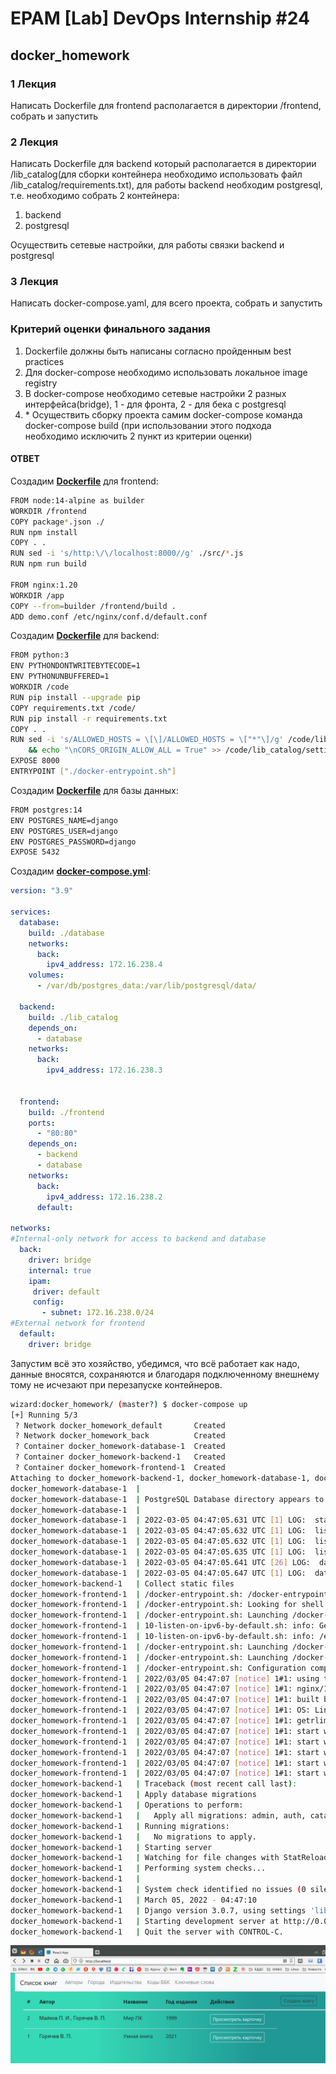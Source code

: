 # EPAM [Lab] DevOps Internship #24

## docker_homework

### 1 Лекция

Написать Dockerfile для frontend располагается в директории /frontend, собрать и запустить

### 2 Лекция

Написать Dockerfile для backend который располагается в директории /lib_catalog(для сборки контейнера необходимо использовать файл /lib_catalog/requirements.txt), для работы backend необходим postgresql, т.е. необходимо собрать 2 контейнера:

1. backend
2. postgresql

Осуществить сетевые настройки, для работы связки backend и postgresql

### 3 Лекция

Написать docker-compose.yaml, для всего проекта, собрать и запустить

### Критерий оценки финального задания

1. Dockerfile должны быть написаны согласно пройденным best practices
2. Для docker-compose необходимо использовать локальное image registry
3. В docker-compose необходимо сетевые настройки 2 разных интерфейса(bridge), 1 - для фронта, 2 - для бека с postgresql  
4. \* Осуществить сборку проекта самим docker-compose команда docker-compose build (при использовании этого подхода необходимо исключить 2 пункт из критерии оценки)

#### ОТВЕТ

Создадим **[Dockerfile](./frontend/Dockerfile)** для frontend:

```bash
FROM node:14-alpine as builder
WORKDIR /frontend
COPY package*.json ./
RUN npm install
COPY . .
RUN sed -i 's/http:\/\/localhost:8000//g' ./src/*.js
RUN npm run build

FROM nginx:1.20
WORKDIR /app
COPY --from=builder /frontend/build .
ADD demo.conf /etc/nginx/conf.d/default.conf
```

Создадим **[Dockerfile](./lib_catalog/Dockerfile)** для backend:

```bash
FROM python:3
ENV PYTHONDONTWRITEBYTECODE=1
ENV PYTHONUNBUFFERED=1
WORKDIR /code
RUN pip install --upgrade pip
COPY requirements.txt /code/
RUN pip install -r requirements.txt
COPY . .
RUN sed -i 's/ALLOWED_HOSTS = \[\]/ALLOWED_HOSTS = \["*"\]/g' /code/lib_catalog/settings.py \
    && echo "\nCORS_ORIGIN_ALLOW_ALL = True" >> /code/lib_catalog/settings.py
EXPOSE 8000 
ENTRYPOINT ["./docker-entrypoint.sh"]
```

Создадим **[Dockerfile](./database/Dockerfile)** для базы данных:

```bash
FROM postgres:14
ENV POSTGRES_NAME=django
ENV POSTGRES_USER=django
ENV POSTGRES_PASSWORD=django
EXPOSE 5432
```

Создадим **[docker-compose.yml](./docker-compose.yml)**:

```yaml
version: "3.9"
   
services:
  database:
    build: ./database
    networks:
      back:
        ipv4_address: 172.16.238.4
    volumes:
      - /var/db/postgres_data:/var/lib/postgresql/data/

  backend:
    build: ./lib_catalog
    depends_on:
      - database
    networks:
      back:
        ipv4_address: 172.16.238.3


  frontend:
    build: ./frontend
    ports:
      - "80:80"
    depends_on:
      - backend
      - database
    networks:
      back:
        ipv4_address: 172.16.238.2
      default:

networks:
#Internal-only network for access to backend and database
  back:
    driver: bridge
    internal: true
    ipam:
     driver: default
     config:
       - subnet: 172.16.238.0/24
#External network for frontend
  default:
    driver: bridge

```

Запустим всё это хозяйство, убедимся, что всё работает как надо, данные вносятся, сохраняются и благодаря подключенному внешнему тому не исчезают при перезапуске контейнеров.

```bash
wizard:docker_homework/ (master?) $ docker-compose up
[+] Running 5/3
 ? Network docker_homework_default       Created                                              0.1s
 ? Network docker_homework_back          Created                                              0.1s
 ? Container docker_homework-database-1  Created                                              0.1s
 ? Container docker_homework-backend-1   Created                                              0.0s
 ? Container docker_homework-frontend-1  Created                                              0.0s
Attaching to docker_homework-backend-1, docker_homework-database-1, docker_homework-frontend-1
docker_homework-database-1  |
docker_homework-database-1  | PostgreSQL Database directory appears to contain a database; Skipping initialization
docker_homework-database-1  |
docker_homework-database-1  | 2022-03-05 04:47:05.631 UTC [1] LOG:  starting PostgreSQL 14.2 (Debian 14.2-1.pgdg110+1) on x86_64-pc-linux-gnu, compiled by gcc (Debian 10.2.1-6) 10.2.1 20210110, 64-bit
docker_homework-database-1  | 2022-03-05 04:47:05.632 UTC [1] LOG:  listening on IPv4 address "0.0.0.0", port 5432
docker_homework-database-1  | 2022-03-05 04:47:05.632 UTC [1] LOG:  listening on IPv6 address "::", port 5432
docker_homework-database-1  | 2022-03-05 04:47:05.635 UTC [1] LOG:  listening on Unix socket "/var/run/postgresql/.s.PGSQL.5432"
docker_homework-database-1  | 2022-03-05 04:47:05.641 UTC [26] LOG:  database system was shut down at 2022-03-05 04:46:21 UTC
docker_homework-database-1  | 2022-03-05 04:47:05.647 UTC [1] LOG:  database system is ready to accept connections
docker_homework-backend-1   | Collect static files
docker_homework-frontend-1  | /docker-entrypoint.sh: /docker-entrypoint.d/ is not empty, will attempt to perform configuration
docker_homework-frontend-1  | /docker-entrypoint.sh: Looking for shell scripts in /docker-entrypoint.d/
docker_homework-frontend-1  | /docker-entrypoint.sh: Launching /docker-entrypoint.d/10-listen-on-ipv6-by-default.sh
docker_homework-frontend-1  | 10-listen-on-ipv6-by-default.sh: info: Getting the checksum of /etc/nginx/conf.d/default.conf
docker_homework-frontend-1  | 10-listen-on-ipv6-by-default.sh: info: /etc/nginx/conf.d/default.conf differs from the packaged version
docker_homework-frontend-1  | /docker-entrypoint.sh: Launching /docker-entrypoint.d/20-envsubst-on-templates.sh
docker_homework-frontend-1  | /docker-entrypoint.sh: Launching /docker-entrypoint.d/30-tune-worker-processes.sh
docker_homework-frontend-1  | /docker-entrypoint.sh: Configuration complete; ready for start up
docker_homework-frontend-1  | 2022/03/05 04:47:07 [notice] 1#1: using the "epoll" event method
docker_homework-frontend-1  | 2022/03/05 04:47:07 [notice] 1#1: nginx/1.20.2
docker_homework-frontend-1  | 2022/03/05 04:47:07 [notice] 1#1: built by gcc 10.2.1 20210110 (Debian 10.2.1-6)
docker_homework-frontend-1  | 2022/03/05 04:47:07 [notice] 1#1: OS: Linux 5.16.12-arch1-1
docker_homework-frontend-1  | 2022/03/05 04:47:07 [notice] 1#1: getrlimit(RLIMIT_NOFILE): 1048576:1048576
docker_homework-frontend-1  | 2022/03/05 04:47:07 [notice] 1#1: start worker processes
docker_homework-frontend-1  | 2022/03/05 04:47:07 [notice] 1#1: start worker process 30
docker_homework-frontend-1  | 2022/03/05 04:47:07 [notice] 1#1: start worker process 31
docker_homework-frontend-1  | 2022/03/05 04:47:07 [notice] 1#1: start worker process 32
docker_homework-frontend-1  | 2022/03/05 04:47:07 [notice] 1#1: start worker process 33
docker_homework-backend-1   | Traceback (most recent call last):
docker_homework-backend-1   | Apply database migrations
docker_homework-backend-1   | Operations to perform:
docker_homework-backend-1   |   Apply all migrations: admin, auth, catalog, contenttypes, sessions
docker_homework-backend-1   | Running migrations:
docker_homework-backend-1   |   No migrations to apply.
docker_homework-backend-1   | Starting server
docker_homework-backend-1   | Watching for file changes with StatReloader
docker_homework-backend-1   | Performing system checks...
docker_homework-backend-1   |
docker_homework-backend-1   | System check identified no issues (0 silenced).
docker_homework-backend-1   | March 05, 2022 - 04:47:10
docker_homework-backend-1   | Django version 3.0.7, using settings 'lib_catalog.settings'
docker_homework-backend-1   | Starting development server at http://0.0.0.0:8000/
docker_homework-backend-1   | Quit the server with CONTROL-C.

```

![Screenshot_20220304_120545.png](./Screenshot_20220304_120545.png)
